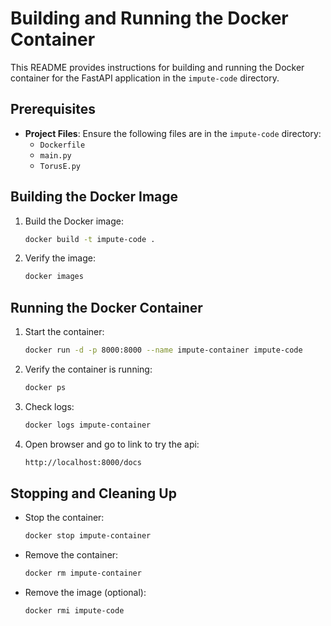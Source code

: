 # Building and Running the Docker Container

This README provides instructions for building and running the Docker container for the FastAPI application in the `impute-code` directory.

## Prerequisites

- **Project Files**: Ensure the following files are in the `impute-code` directory:
  - `Dockerfile`
  - `main.py`
  - `TorusE.py`



## Building the Docker Image


1. Build the Docker image:
   ```bash
   docker build -t impute-code .
   ```
2. Verify the image:
   ```bash
   docker images
   ```

## Running the Docker Container

1. Start the container:
   ```bash
   docker run -d -p 8000:8000 --name impute-container impute-code
   ```
2. Verify the container is running:
   ```bash
   docker ps
   ```
3. Check logs:
   ```bash
   docker logs impute-container
   ```

4. Open browser and go to link to try the api:
   ```bash
   http://localhost:8000/docs
   ```

## Stopping and Cleaning Up

- Stop the container:
  ```bash
  docker stop impute-container
  ```
- Remove the container:
  ```bash
  docker rm impute-container
  ```
- Remove the image (optional):
  ```bash
  docker rmi impute-code
  ```